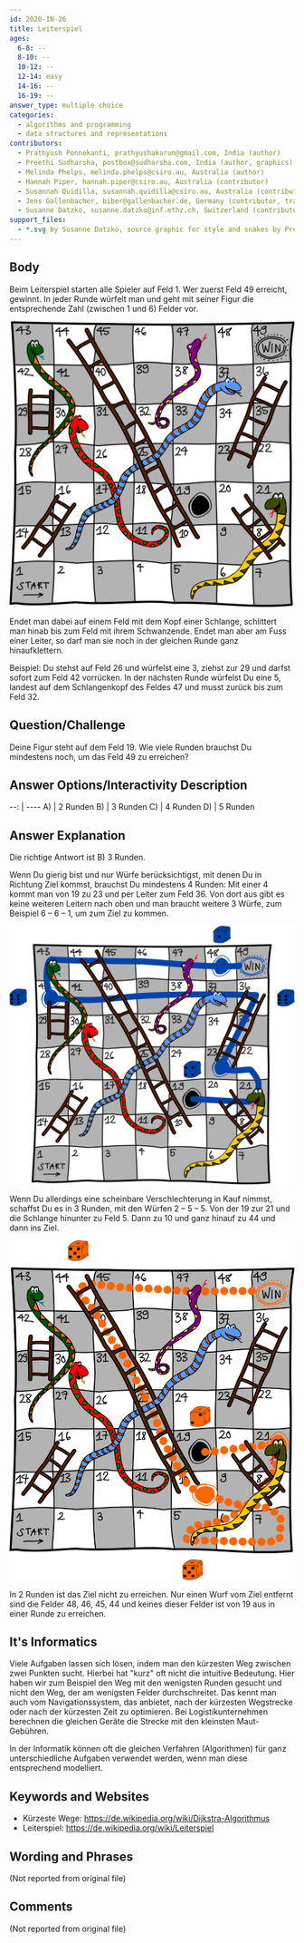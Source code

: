 ```yaml
---
id: 2020-IN-26
title: Leiterspiel
ages:
  6-8: --
  8-10: --
  10-12: --
  12-14: easy
  14-16: --
  16-19: --
answer_type: multiple choice
categories:
  - algorithms and programming
  - data structures and representations
contributors:
  - Prathyush Ponnekanti, prathyushakarun@gmail.com, India (author)
  - Preethi Sudharsha, postbox@sudharsha.com, India (author, graphics)
  - Melinda Phelps, melinda.phelps@csiro.au, Australia (author)
  - Hannah Piper, hannah.piper@csiro.au, Australia (contributor)
  - Susannah Quidilla, susannah.quidilla@csiro.au, Australia (contributor)
  - Jens Gallenbacher, biber@gallenbacher.de, Germany (contributor, translation from English into German)
  - Susanne Datzko, susanne.datzko@inf.ethz.ch, Switzerland (contributor, graphics)
support_files:
  - *.svg by Susanne Datzko, source graphic for style and snakes by Preethi Sudharsha
---
```



## Body

Beim Leiterspiel starten alle Spieler auf Feld 1. Wer zuerst Feld 49 erreicht, gewinnt. In jeder Runde würfelt man und geht mit seiner Figur die entsprechende Zahl (zwischen 1 und 6) Felder vor.

![](graphics/2020-IN-26_taskbody-compatible.svg "Leiterspiel (304px)")

Endet man dabei auf einem Feld mit dem Kopf einer Schlange, schlittert man hinab bis zum Feld mit ihrem Schwanzende. Endet man aber am Fuss einer Leiter, so darf man sie noch in der gleichen Runde ganz hinaufklettern.

Beispiel: Du stehst auf Feld 26 und würfelst eine 3, ziehst zur 29 und darfst sofort zum Feld 42 vorrücken. In der nächsten Runde würfelst Du eine 5, landest auf dem Schlangenkopf des Feldes 47 und musst zurück bis zum Feld 32.


## Question/Challenge

Deine Figur steht auf dem Feld 19. Wie viele Runden brauchst Du mindestens noch, um das Feld 49 zu erreichen?


## Answer Options/Interactivity Description

--: | ----
 A) | 2 Runden
 B) | 3 Runden
 C) | 4 Runden
 D) | 5 Runden


## Answer Explanation

Die richtige Antwort ist B) 3 Runden.

Wenn Du gierig bist und nur Würfe berücksichtigst, mit denen Du in Richtung Ziel kommst, brauchst Du mindestens 4 Runden: Mit einer 4 kommt man von 19 zu 23 und per Leiter zum Feld 36. Von dort aus gibt es keine weiteren Leitern nach oben und man braucht weitere 3 Würfe, zum Beispiel 6 – 6 – 1, um zum Ziel zu kommen.

![](graphics/2020-IN-26_explanation2-compatible.svg "Erläuterung 1 (364px)")

Wenn Du allerdings eine scheinbare Verschlechterung in Kauf nimmst, schaffst Du es in 3 Runden, mit den Würfen 2 – 5 – 5. Von der 19 zur 21 und die Schlange hinunter zu Feld 5. Dann zu 10 und ganz hinauf zu 44 und dann ins Ziel.

![](graphics/2020-IN-26_explanation1-compatible.svg "Erläuterung 2 (308px)")

In 2 Runden ist das Ziel nicht zu erreichen. Nur einen Wurf vom Ziel entfernt sind die Felder 48, 46, 45, 44 und keines dieser Felder ist von 19 aus in einer Runde zu erreichen.


## It's Informatics

Viele Aufgaben lassen sich lösen, indem man den kürzesten Weg zwischen zwei Punkten sucht. Hierbei hat "kurz" oft nicht die intuitive Bedeutung. Hier haben wir zum Beispiel den Weg mit den wenigsten Runden gesucht und nicht den Weg, der am wenigsten Felder durchschreitet. Das kennt man auch vom Navigationssystem, das anbietet, nach der kürzesten Wegstrecke oder nach der kürzesten Zeit zu optimieren. Bei Logistikunternehmen berechnen die gleichen Geräte die Strecke mit den kleinsten Maut-Gebühren.

In der Informatik können oft die gleichen Verfahren (Algorithmen) für ganz unterschiedliche Aufgaben verwendet werden, wenn man diese entsprechend modelliert.


## Keywords and Websites

 - Kürzeste Wege: https://de.wikipedia.org/wiki/Dijkstra-Algorithmus
 - Leiterspiel: https://de.wikipedia.org/wiki/Leiterspiel


## Wording and Phrases

(Not reported from original file)


## Comments

(Not reported from original file)
